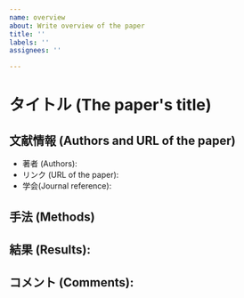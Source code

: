 ```yaml
---
name: overview
about: Write overview of the paper
title: ''
labels: ''
assignees: ''

---
```


# タイトル (The paper's title)

## 文献情報 (Authors and URL of the paper)
- 著者 (Authors):
- リンク (URL of the paper):
- 学会(Journal reference): 

## 手法 (Methods)


## 結果 (Results):


## コメント (Comments):
